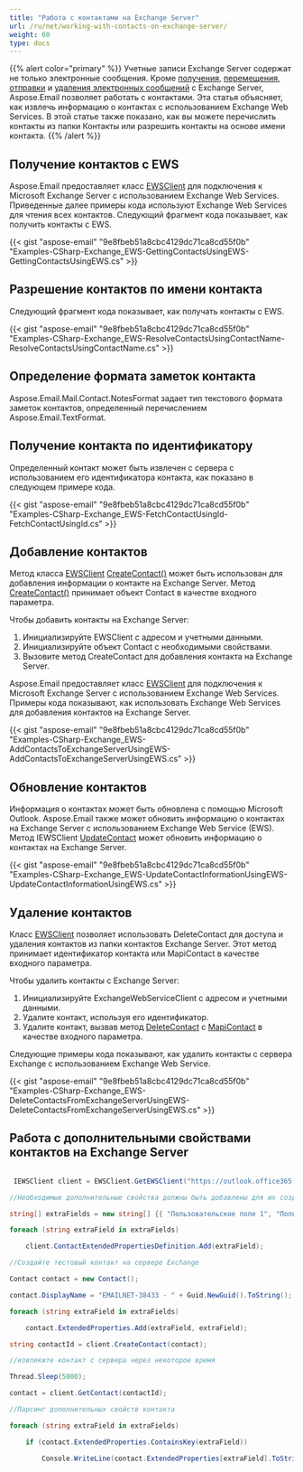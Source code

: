 ```yaml
---
title: "Работа с контактами на Exchange Server"
url: /ru/net/working-with-contacts-on-exchange-server/
weight: 60
type: docs
---
```



{{% alert color="primary" %}} Учетные записи Exchange Server содержат не только электронные сообщения. Кроме [получения](https://docs.aspose.com/email/ru/net/working-with-exchange-mailbox-and-messages/#fetch-messages-from-an-exchange-server-mailbox), [перемещения](https://docs.aspose.com/email/ru/net/working-with-exchange-mailbox-and-messages/#moving-messages), [отправки](https://docs.aspose.com/email/ru/net/working-with-exchange-mailbox-and-messages/#sending-email-messages) и [удаления электронных сообщений](https://docs.aspose.com/email/ru/net/working-with-exchange-mailbox-and-messages/#deleting-messages) с Exchange Server, Aspose.Email позволяет работать с контактами. Эта статья объясняет, как извлечь информацию о контактах с использованием Exchange Web Services. В этой статье также показано, как вы можете перечислить контакты из папки Контакты или разрешить контакты на основе имени контакта. {{% /alert %}} 

## **Получение контактов с EWS**

Aspose.Email предоставляет класс [EWSClient](https://reference.aspose.com/email/net/aspose.email.clients.exchange.webservice/ewsclient/) для подключения к Microsoft Exchange Server с использованием Exchange Web Services. Приведенные далее примеры кода используют Exchange Web Services для чтения всех контактов. Следующий фрагмент кода показывает, как получить контакты с EWS.

{{< gist "aspose-email" "9e8fbeb51a8cbc4129dc71ca8cd55f0b" "Examples-CSharp-Exchange_EWS-GettingContactsUsingEWS-GettingContactsUsingEWS.cs" >}}

## **Разрешение контактов по имени контакта**

Следующий фрагмент кода показывает, как получать контакты с EWS.

{{< gist "aspose-email" "9e8fbeb51a8cbc4129dc71ca8cd55f0b" "Examples-CSharp-Exchange_EWS-ResolveContactsUsingContactName-ResolveContactsUsingContactName.cs" >}}

## **Определение формата заметок контакта**

Aspose.Email.Mail.Contact.NotesFormat задает тип текстового формата заметок контактов, определенный перечислением Aspose.Email.TextFormat.

## **Получение контакта по идентификатору**

Определенный контакт может быть извлечен с сервера с использованием его идентификатора контакта, как показано в следующем примере кода.

{{< gist "aspose-email" "9e8fbeb51a8cbc4129dc71ca8cd55f0b" "Examples-CSharp-Exchange_EWS-FetchContactUsingId-FetchContactUsingId.cs" >}}

## **Добавление контактов**

Метод класса [EWSClient](https://reference.aspose.com/email/net/aspose.email.clients.exchange.webservice/ewsclient/#ewsclient-class) [CreateContact()](https://reference.aspose.com/email/net/aspose.email.clients.exchange.webservice/iewsclient/createcontact/) может быть использован для добавления информации о контакте на Exchange Server. Метод [CreateContact()](https://reference.aspose.com/email/net/aspose.email.clients.exchange.webservice/iewsclient/createcontact/) принимает объект Contact в качестве входного параметра.

Чтобы добавить контакты на Exchange Server:

1. Инициализируйте EWSClient с адресом и учетными данными.
1. Инициализируйте объект Contact с необходимыми свойствами.
1. Вызовите метод CreateContact для добавления контакта на Exchange Server.

Aspose.Email предоставляет класс [EWSClient](https://reference.aspose.com/email/net/aspose.email.clients.exchange.webservice/ewsclient/#ewsclient-class) для подключения к Microsoft Exchange Server с использованием Exchange Web Services. Примеры кода показывают, как использовать Exchange Web Services для добавления контактов на Exchange Server.

{{< gist "aspose-email" "9e8fbeb51a8cbc4129dc71ca8cd55f0b" "Examples-CSharp-Exchange_EWS-AddContactsToExchangeServerUsingEWS-AddContactsToExchangeServerUsingEWS.cs" >}}

## **Обновление контактов**

Информация о контактах может быть обновлена с помощью Microsoft Outlook. Aspose.Email также может обновить информацию о контактах на Exchange Server с использованием Exchange Web Service (EWS). Метод IEWSClient [UpdateContact](https://reference.aspose.com/email/net/aspose.email.clients.exchange.webservice/iewsclient/updatecontact/) может обновить информацию о контактах на Exchange Server.

{{< gist "aspose-email" "9e8fbeb51a8cbc4129dc71ca8cd55f0b" "Examples-CSharp-Exchange_EWS-UpdateContactInformationUsingEWS-UpdateContactInformationUsingEWS.cs" >}}

## **Удаление контактов**

Класс [EWSClient](https://reference.aspose.com/email/net/aspose.email.clients.exchange.webservice/ewsclient/) позволяет использовать DeleteContact для доступа и удаления контактов из папки контактов Exchange Server. Этот метод принимает идентификатор контакта или MapiContact в качестве входного параметра.

Чтобы удалить контакты с Exchange Server:

1. Инициализируйте ExchangeWebServiceClient с адресом и учетными данными.
1. Удалите контакт, используя его идентификатор.
1. Удалите контакт, вызвав метод [DeleteContact](https://reference.aspose.com/email/net/aspose.email.clients.exchange.dav/exchangeclient/deletecontact/) с [MapiContact](https://reference.aspose.com/email/net/aspose.email.mapi/mapicontact/mapicontact/) в качестве входного параметра.

Следующие примеры кода показывают, как удалить контакты с сервера Exchange с использованием Exchange Web Service.

{{< gist "aspose-email" "9e8fbeb51a8cbc4129dc71ca8cd55f0b" "Examples-CSharp-Exchange_EWS-DeleteContactsFromExchangeServerUsingEWS-DeleteContactsFromExchangeServerUsingEWS.cs" >}}

## **Работа с дополнительными свойствами контактов на Exchange Server**

``` cs

 IEWSClient client = EWSClient.GetEWSClient("https://outlook.office365.com/ews/exchange.asmx", "testUser", "pwd", "domain");

//Необходимые дополнительные свойства должны быть добавлены для их создания или чтения с сервера Exchange

string[] extraFields = new string[] {{ "Пользовательское поле 1", "Пользовательское поле 2", "Пользовательское поле 3", "Пользовательское поле 4" }};

foreach (string extraField in extraFields)

    client.ContactExtendedPropertiesDefinition.Add(extraField);

//Создайте тестовый контакт на сервере Exchange

Contact contact = new Contact();

contact.DisplayName = "EMAILNET-38433 - " + Guid.NewGuid().ToString();

foreach (string extraField in extraFields)

    contact.ExtendedProperties.Add(extraField, extraField);

string contactId = client.CreateContact(contact);

//извлеките контакт с сервера через некоторое время

Thread.Sleep(5000);

contact = client.GetContact(contactId);

//Парсинг дополнительных свойств контакта

foreach (string extraField in extraFields)

    if (contact.ExtendedProperties.ContainsKey(extraField))

        Console.WriteLine(contact.ExtendedProperties[extraField].ToString());

```